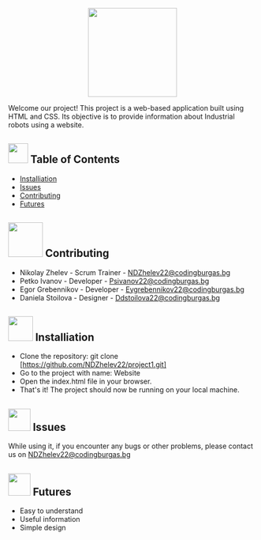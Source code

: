  <p align="center"><img src= "https://cdn.discordapp.com/attachments/871718613755768832/1115290252102348890/Alpha_logo.png" width="180" height="180" > </p>
Welcome our project! This project is a web-based application built using HTML and CSS. Its objective is to provide information about Industrial robots using a website.

## <img src= "https://cdn.discordapp.com/attachments/871718613755768832/1114226682400874556/png-clipart-table-of-contents-table-of-contents-eagle-county-school-district-information-forms-blue-angle-thumbnail-removebg-preview.png" width="40" height="40"> Table of Contents
* [Installiation](#installiation)
* [Issues](#issues)
* [Contributing](#contributing) 
* [Futures](#features)

## <img src= "https://cdn.discordapp.com/attachments/871718613755768832/1114235235031318548/image-removebg-preview.png" width="70" height="70"> Contributing
* Nikolay Zhelev - Scrum Trainer - NDZhelev22@codingburgas.bg
* Petko Ivanov - Developer - Psivanov22@codingburgas.bg
* Egor Grebennikov - Developer - Eygrebennikov22@codingburgas.bg
* Daniela Stoilova - Designer - Ddstoilova22@codingburgas.bg

## <img src= "https://cdn.discordapp.com/attachments/871718613755768832/1114227612479402045/download-1915753_960_720.webp" width="50" height="50"> Installiation
* Clone the repository: git clone [https://github.com/NDZhelev22/project1.git]
* Go to the project with name: Website
* Open the index.html file in your browser.
* That's it! The project should now be running on your local machine.
	
## <img src= "https://cdn.discordapp.com/attachments/871718613755768832/1114228963930296412/117746-200.png" width="45" height="45"> Issues
While using it, if you encounter any bugs or other problems, please contact us on NDZhelev22@codingburgas.bg

## <img src= "https://cdn.discordapp.com/attachments/871718613755768832/1114232885608726568/futures-contract-5183806-4321763.png" width="45" height="45"> Futures
* Easy to understand
* Useful information
* Simple design
